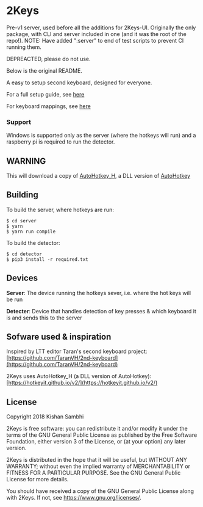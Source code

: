 # 2Keys

Pre-v1 server, used before all the additions for 2Keys-UI.
Originally the only package, with CLI and server included in one (and it was the root of the repo!).
NOTE: Have added ":server" to end of test scripts to prevent CI running them.

DEPREACTED, please do not use.

Below is the original README.

A easy to setup second keyboard, designed for everyone.

For a full setup guide, see [here](https://github.com/Gum-Joe/2Keys/blob/master/docs/SETUP.md)

For keyboard mappings, see [here](https://github.com/Gum-Joe/2Keys/blob/master/docs/MAPPINGS.md)

### Support
Windows is supported only as the server (where the hotkeys will run) and a raspberry pi is required to run the detector.

## WARNING
This will download a copy of [AutoHotkey_H](https://hotkeyit.github.io/v2/), a DLL version of [AutoHotkey](http://autohotkey.com/)

## Building
To build the server, where hotkeys are run:
```
$ cd server
$ yarn
$ yarn run compile
```

To build the detector:
```
$ cd detector
$ pip3 install -r required.txt
```

## Devices
**Server**: The device running the hotkeys sever, i.e. where the hot keys will be run

**Detecter**: Device that handles detection of key presses & which keyboard it is and sends this to the server


## Sofware used & inspiration
Inspired by LTT editor Taran's second keyboard project: [https://github.com/TaranVH/2nd-keyboard](https://github.com/TaranVH/2nd-keyboard)

2Keys uses AutoHotkey_H (a DLL version of AutoHotkey): [https://hotkeyit.github.io/v2/](https://hotkeyit.github.io/v2/)

## License
Copyright 2018 Kishan Sambhi

2Keys is free software: you can redistribute it and/or modify
it under the terms of the GNU General Public License as published by
the Free Software Foundation, either version 3 of the License, or
(at your option) any later version.

2Keys is distributed in the hope that it will be useful,
but WITHOUT ANY WARRANTY; without even the implied warranty of
MERCHANTABILITY or FITNESS FOR A PARTICULAR PURPOSE.  See the
GNU General Public License for more details.

You should have received a copy of the GNU General Public License
along with 2Keys.  If not, see <https://www.gnu.org/licenses/>.